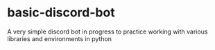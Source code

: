 # basic-discord-bot
A very simple discord bot in progress to practice working with various libraries and environments in python
